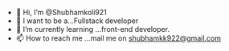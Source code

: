 - 👋 Hi, I’m @Shubhamkoli921
- 👀 I want to be a...Fullstack developer
- 🌱 I’m currently learning ...front-end developer.
- 📫 How to reach me ...mail me on shubhamkk922@gmail.com

<!---
Shubhamkoli921/Shubhamkoli921 is a ✨ special ✨ repository because its `README.md` (this file) appears on your GitHub profile.
You can click the Preview link to take a look at your changes.
--->
